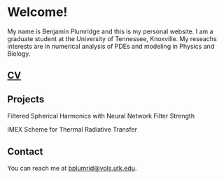 
#  Welcome! 
My name is Benjamin Plumridge and this is my personal website. I am a graduate student at the University of Tennessee, Knoxville.  My reseachs interests are in numerical analysis of PDEs and modeling in Physics and Biology.  

## [CV](https://benplumridge.github.io/CV.pdf)

## Projects
Filtered Spherical Harmonics with Neural Network Filter Strength

IMEX Scheme for Thermal Radiative Transfer

## Contact
You can reach me at  [bplumrid@vols.utk.edu](mailto:bplumrid@vols.utk.edu).
